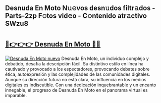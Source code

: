 ## Desnuda En Moto N𝚞𝚎vos desn𝚞dos filtr𝚊dos - Parts-2zp F𝚘tos vid𝚎o - C𝚘ntenido atr𝚊ctivo SWzu8

# <h2><a href="http://mbboil0.tromn.icu/?c=Desnuda+En+Moto">🔗👉👉👉 Desnuda En Moto 🔗🔗</a></h2>

[![Desnuda En Moto nuevo](https://i.imgur.com/pEAQMta.gif)](http://mbboil0.tromn.icu/?c=Desnuda+En+Moto)
Desnuda En Moto, un individuo complejo y debatido, desafía la descripción fácil. Su distintivo estilo en línea ha cautivado y provocado a los espectadores, provocando debates sobre ética, autoexpresión y las complejidades de las comunidades digitales. Aunque su dirección futura no está clara, su influencia en los medios digitales es indiscutible. Con una dedicación inquebrantable y un encanto innegable, el progreso de Desnuda En Moto en el panorama virtual es imparable.
